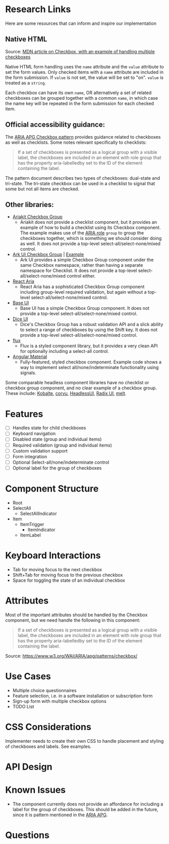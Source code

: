 # Research Links
Here are some resources that can inform and inspire our implementation

## Native HTML
Source: [MDN article on Checkbox, with an example of handling multiple checkboxes](
https://developer.mozilla.org/en-US/docs/Web/HTML/Element/input/checkbox#handling_multiple_checkboxes)

Native HTML form handling uses the `name` attribute and the `value` attribute to set the form values. 
Only checked items with a `name` attribute are included in the form submission. 
If `value` is not set, the value will be set to "on". `value` is treated as a `string`.

Each checkbox can have its own `name`, OR alternatively a set of related checkboxes can be grouped together 
with a common `name`, in which case the name key will be repeated in the form submission for each checked item.

## Official accessibility guidance:
The [ARIA APG Checkbox pattern](https://www.w3.org/WAI/ARIA/apg/patterns/checkbox/) provides guidance related to 
checkboxes as well as checklists. Some notes relevant specifically to checklists:
> If a set of checkboxes is presented as a logical group with a visible label, the checkboxes are included in an element with role group that has the property aria-labelledby set to the ID of the element containing the label.

The pattern document describes two types of checkboxes: dual-state and tri-state. The tri-state checkbox 
can be used in a checklist to signal that some but not all items are checked.

## Other libraries:
- [Ariakit Checkbox Group](https://ariakit.org/examples/checkbox-group)
  - Ariakit does not provide a checklist component, but it provides an example of how to build a checklist using its 
  Checkbox component. The example makes use of the [ARIA role](https://w3c.github.io/aria/#group) `group` to group the 
  checkboxes together, which is something we should consider doing as well. 
  It does not provide a top-level select-all/select-none/mixed control.
- [Ark UI Checkbox Group](https://ark-ui.com/react/docs/components/checkbox#checkbox-group) | [Example](https://ark-ui.com/react/examples/checkbox-group)
  - Ark UI provides a simple Checkbox Group component under the same Checkbox namespace, rather than having a separate 
  namespace for Checklist. It does not provide a top-level select-all/select-none/mixed control either.
- [React Aria](https://react-spectrum.adobe.com/react-aria/CheckboxGroup.html)
  - React Aria has a sophisticated Checkbox Group component including group-level required validation, 
  but again without a top-level select-all/select-none/mixed control.
- [Base UI](https://base-ui.com/react/components/checkbox-group)
    - Base UI has a simple Checkbox Group component. It does not provide a top-level select-all/select-none/mixed control.
- [Dice UI](https://www.diceui.com/docs/components/checkbox-group)
  - Dice's Checkbox Group has a robust validation API and a slick ability to select a range of checkboxes by using the 
  Shift key. It does not provide a top-level select-all/select-none/mixed control.
- [flux](https://fluxui.dev/components/checkbox#check-all)
  - Flux is a styled component library, but it provides a very clean API for optionally including a select-all control.
- [Angular Material](https://material.angular.io/components/checkbox/overview)
  - Fully-featured, styled checkbox component. Example code shows a way to implement select all/none/indeterminate 
  functionality using signals.

Some comparable headless component libraries have no checklist or checkbox group component, and no clear example of a 
checkbox group. These include: [Kobalte](https://kobalte.dev/), [corvu](https://corvu.dev/docs/), 
[HeadlessUI](https://headlessui.com/react/checkbox), 
[Radix UI](https://www.radix-ui.com/primitives/docs/components/checkbox), [melt](https://next.melt-ui.com/).

# Features
- [ ] Handles state for child checkboxes
- [ ] Keyboard navigation
- [ ] Disabled state (group and individual items)
- [ ] Required validation (group and individual items)
- [ ] Custom validation support
- [ ] Form integration
- [ ] Optional Select-all/none/indeterminate control
- [ ] Optional label for the group of checkboxes

# Component Structure
- Root
- SelectAll
  - SelectAllIndicator
- Item
  - ItemTrigger
    - ItemIndicator
  - ItemLabel

# Keyboard Interactions
- Tab for moving focus to the next checkbox
- Shift+Tab for moving focus to the previous checkbox
- Space for toggling the state of an individual checkbox

# Attributes
Most of the important attributes should be handled by the Checkbox component, but we need handle the following in this 
component:
> If a set of checkboxes is presented as a logical group with a visible label, the checkboxes are included in an 
element with role group that has the property aria-labelledby set to the ID of the element containing the label.

Source: https://www.w3.org/WAI/ARIA/apg/patterns/checkbox/

# Use Cases
- Multiple choice questionnaires
- Feature selection, i.e. in a software installation or subscription form
- Sign-up form with multiple checkbox options
- TODO List

# CSS Considerations
Implementer needs to create their own CSS to handle placement and styling of checkboxes and labels. See examples.

# API Design

# Known Issues
- The component currently does not provide an affordance for including a label for the group of checkboxes. This should be
added in the future, since it is pattern mentioned in the [ARIA APG](https://www.w3.org/WAI/ARIA/apg/patterns/checkbox/).

# Questions

